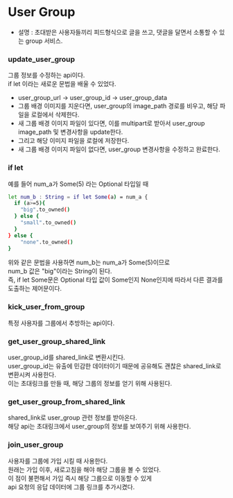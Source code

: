 # User Group

- 설명 : 초대받은 사용자들끼리 피드형식으로 글을 쓰고, 댓글을 달면서 소통할 수 있는 group 서비스.

### update_user_group

그룹 정보를 수정하는 api이다.
</br>
if let 이라는 새로운 문법을 배울 수 있었다.
</br>

- user_group_url -> user_group_id -> user_group_data
- 그룹 배경 이미지를 지운다면, user_group의 image_path 경로를 비우고, 해당 파일을 로컬에서 삭제한다.
- 새 그룹 배경 이미지 파일이 있다면, 이를 multipart로 받아서 user_group image_path 및 변경사항을 update한다.
- 그리고 해당 이미지 파일을 로컬에 저장한다.
- 새 그룹 배경 이미지 파일이 없다면, user_group 변경사항을 수정하고 완료한다.

### if let

예를 들어 num_a가 Some(5) 라는 Optional 타입일 때
</br>

```sh
let num_b : String = if let Some(a) = num_a {
  if (a>=5){
    "big".to_owned()
  } else {
    "small".to_owned()
  }
} else {
    "none".to_owned()
}
```

위와 같은 문법을 사용하면 num_b는 num_a가 Some(5)이므로
</br>
num_b 값은 "big"이라는 String이 된다.
</br>
즉, if let Some문은 Optional 타입 값이 Some인지 None인지에 따라서 다른 결과를 도출하는 제어문이다.

### kick_user_from_group

특정 사용자를 그룹에서 추방하는 api이다.

### get_user_group_shared_link

user_group_id를 shared_link로 변환시킨다.
</br>
user_group_id는 유출에 민감한 데이터이기 때문에 공유해도 괜찮은 shared_link로 변환시켜 사용한다.
</br>
이는 초대링크를 만들 때, 해당 그룹의 정보를 얻기 위해 사용된다.

### get_user_group_from_shared_link

shared_link로 user_group 관련 정보를 받아온다.
</br>
해당 api는 초대링크에서 user_group의 정보를 보여주기 위해 사용한다.

### join_user_group

사용자를 그룹에 가입 시킬 때 사용한다.
</br>
원래는 가입 이후, 새로고침을 해야 해당 그룹을 볼 수 있었다.
</br>
이 점이 불편해서 가입 즉시 해당 그룹으로 이동할 수 있게
</br>
api 요청의 응답 데이터에 그룹 링크를 추가시켰다.
